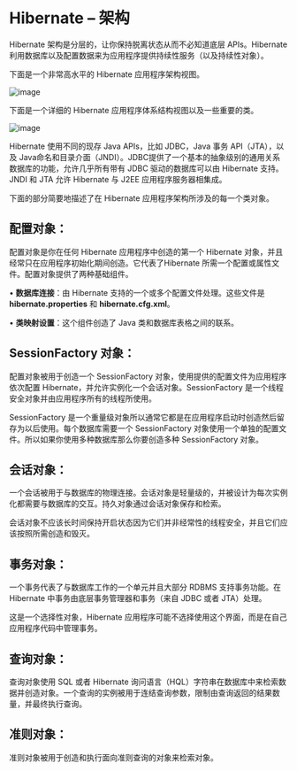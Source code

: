 # Hibernate – 架构 

Hibernate 架构是分层的，让你保持脱离状态从而不必知道底层 APIs。Hibernate 利用数据库以及配置数据来为应用程序提供持续性服务（以及持续性对象）。

下面是一个非常高水平的 Hibernate 应用程序架构视图。

![image](images/hibernate_high_level.jpg)

下面是一个详细的 Hibernate 应用程序体系结构视图以及一些重要的类。

![image](images/hibernate_architecture.jpg)

Hibernate 使用不同的现存 Java APIs，比如 JDBC，Java 事务 API（JTA），以及 Java命名和目录介面（JNDI）。JDBC提供了一个基本的抽象级别的通用关系数据库的功能，允许几乎所有带有 JDBC 驱动的数据库可以由 Hibernate 支持。JNDI 和 JTA 允许 Hibernate 与 J2EE 应用程序服务器相集成。

下面的部分简要地描述了在 Hibernate 应用程序架构所涉及的每一个类对象。

## 配置对象：

配置对象是你在任何 Hibernate 应用程序中创造的第一个 Hibernate 对象，并且经常只在应用程序初始化期间创造。它代表了Hibernate 所需一个配置或属性文件。配置对象提供了两种基础组件。

•	**数据库连接**：由 Hibernate 支持的一个或多个配置文件处理。这些文件是 **hibernate.properties** 和 **hibernate.cfg.xml**。

•	**类映射设置**：这个组件创造了 Java 类和数据库表格之间的联系。

## SessionFactory 对象：

配置对象被用于创造一个 SessionFactory 对象，使用提供的配置文件为应用程序依次配置 Hibernate，并允许实例化一个会话对象。SessionFactory 是一个线程安全对象并由应用程序所有的线程所使用。

SessionFactory 是一个重量级对象所以通常它都是在应用程序启动时创造然后留存为以后使用。每个数据库需要一个 SessionFactory 对象使用一个单独的配置文件。所以如果你使用多种数据库那么你要创造多种 SessionFactory 对象。

##  会话对象：

一个会话被用于与数据库的物理连接。会话对象是轻量级的，并被设计为每次实例化都需要与数据库的交互。持久对象通过会话对象保存和检索。

会话对象不应该长时间保持开启状态因为它们并非经常性的线程安全，并且它们应该按照所需创造和毁灭。

## 事务对象：

一个事务代表了与数据库工作的一个单元并且大部分 RDBMS 支持事务功能。在 Hibernate 中事务由底层事务管理器和事务（来自 JDBC 或者 JTA）处理。

这是一个选择性对象，Hibernate 应用程序可能不选择使用这个界面，而是在自己应用程序代码中管理事务。

## 查询对象：

查询对象使用 SQL 或者 Hibernate 询问语言（HQL）字符串在数据库中来检索数据并创造对象。一个查询的实例被用于连结查询参数，限制由查询返回的结果数量，并最终执行查询。

## 准则对象：

准则对象被用于创造和执行面向准则查询的对象来检索对象。

 
  
